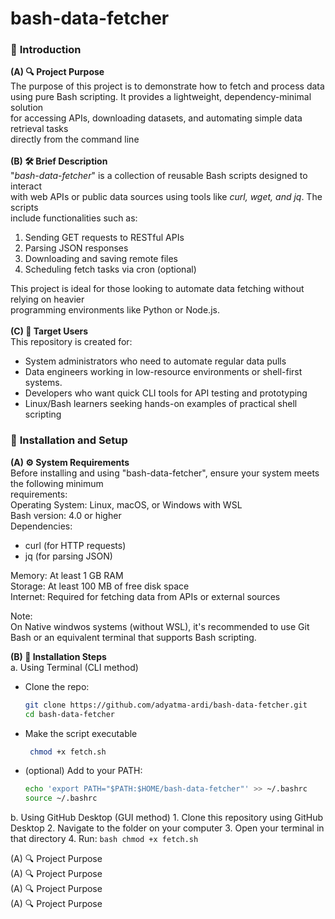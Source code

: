 # bash-data-fetcher

### 📘 <b>Introduction</b><br>
<b>(A) 🔍 Project Purpose<br></b>
The purpose of this project is to demonstrate how to fetch and process data <br>
using pure Bash scripting. It provides a lightweight, dependency-minimal solution <br>
for accessing APIs, downloading datasets, and automating simple data retrieval tasks <br>
directly from the command line<br><br>
<b>(B) 🛠️ Brief Description</b><br>
"<i>bash-data-fetcher</i>" is a collection of reusable Bash scripts designed to interact <br>
with web APIs or public data sources using tools like <i>curl, wget, and jq</i>. The scripts <br>
include functionalities such as:<br>
1. Sending GET requests to RESTful APIs
2. Parsing JSON responses
3. Downloading and saving remote files
4. Scheduling fetch tasks via cron (optional)<br>
  
This project is ideal for those looking to automate data fetching without relying on heavier <br>
programming environments like Python or Node.js.<br><br>
<b>(C) 🎯 Target Users</b><br>
This repository is created for:<br>
- System administrators who need to automate regular data pulls
- Data engineers working in low-resource environments or shell-first systems.
- Developers who want quick CLI tools for API testing and prototyping
- Linux/Bash learners seeking hands-on examples of practical shell scripting 

### 📘 <b>Installation and Setup</b><br>
<b>(A) ⚙️ System Requirements</b><br>
Before installing and using "bash-data-fetcher", ensure your system meets the following minimum <br>
requirements:<br>
Operating System: Linux, macOS, or Windows with WSL<br>
Bash version: 4.0 or higher<br>
Dependencies:<br>
  - curl (for HTTP requests)
  - jq (for parsing JSON)

Memory: At least 1 GB RAM<br>
Storage: At least 100 MB of free disk space<br>
Internet: Required for fetching data from APIs or external sources<br>

Note:<br>
On Native windwos systems (without WSL), it's recommended to use Git Bash or an equivalent terminal that supports Bash scripting.<br>

<b>(B) 🚀 Installation Steps</b><br>
a. Using Terminal (CLI method)
  - Clone the repo:<br>
    ```bash
    git clone https://github.com/adyatma-ardi/bash-data-fetcher.git
    cd bash-data-fetcher
    ```
  - Make the script executable
    ```bash
     chmod +x fetch.sh
    ```
  - (optional) Add to your PATH:
    ```bash
    echo 'export PATH="$PATH:$HOME/bash-data-fetcher"' >> ~/.bashrc
    source ~/.bashrc
    ```
b. Using GitHub Desktop (GUI method)
    1. Clone this repository using GitHub Desktop
    2. Navigate to the folder on your computer
    3. Open your terminal in that directory
    4. Run:
       ```bash
       chmod +x fetch.sh
       ```


(A) 🔍 Project Purpose<br>
(A) 🔍 Project Purpose<br>
(A) 🔍 Project Purpose<br>
(A) 🔍 Project Purpose<br>
